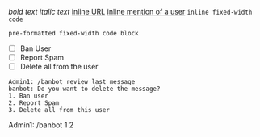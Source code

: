 *bold text*
_italic text_
[inline URL](http://www.example.com/)
[inline mention of a user](tg://user?id=123456789)
`inline fixed-width code`
```block_language
pre-formatted fixed-width code block

```

- [ ] Ban User
- [ ] Report Spam
- [ ] Delete all from the user

```
Admin1: /banbot review last message
banbot: Do you want to delete the message? 
1. Ban user 
2. Report Spam
3. Delete all from this user
```

Admin1: /banbot 1 2
